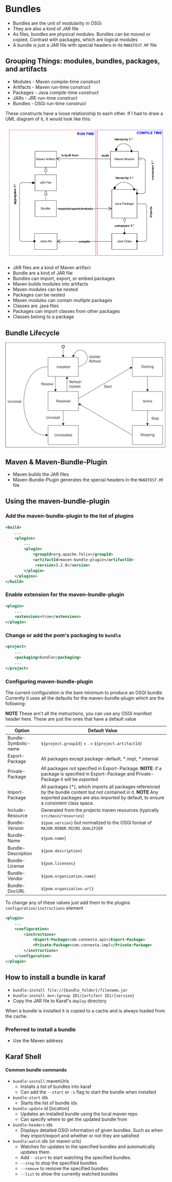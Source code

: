 # Bundles

* Bundles are the unit of modularity in OSGi
* They are also a kind of JAR file
* As files, bundles are physical modules. Bundles can be moved or copied. Contrast with packages, which are logical modules
* A bundle is just a JAR file with special headers in its `MANIFEST.MF` file

## Grouping Things: modules, bundles, packages, and artifacts
* Modules - Maven compile-time construct
* Artifacts - Maven run-time construct
* Packages - Java compile-time construct
* JARs - JRE run-time construct
* Bundles - OSGi run-time construct

These constructs have a loose relationship to each other. If I had to draw a UML diagram of it, it would look like this:

![UML diagram of maven and bundles](UML-diagram.png)

* JAR files are a kind of Maven artifact
* Bundle are a kind of JAR file
* Bundles can import, export, or embed packages
* Maven builds modules into artifacts
* Maven modules can be nested
* Packages can be nested
* Maven modules can contain multiple packages
* Classes are .java files
* Packages can import classes from other packages
* Classes belong to a package

## Bundle Lifecycle
![Flowchart of bundle lifecycle](bundle-lifecycle.png)

## Maven & Maven-Bundle-Plugin
* Maven builds the JAR files
* Maven-Bundle-Plugin generates the special headers in the `MANIFEST.MF` file

## Using the maven-bundle-plugin
### Add the maven-bundle-plugin to the list of plugins
```xml
<build>
    ...
    <plugins>
        ...
        <plugin>
            <groupId>org.apache.felix</groupId>
            <artifactId>maven-bundle-plugin</artifactId>
             <version>3.2.0</version>
        </plugin>
    </plugins>
</build>
```

### Enable extension for the maven-bundle-plugin
```xml
<plugin>
    ...
    <extensions>true</extensions>
</plugin>
```

### Change or add the pom's packaging to `bundle`
```xml
<project>
    ...
    <packaging>bundle</packaging>
    ...
</project>
```

### Configuring maven-bundle-plugin
The current configuration is the bare minimum to produce an OSGI bundle. Currently it uses all the 
defaults for the maven-bundle-plugin which are the following:

**NOTE** These arn't all the instructions, you can use any OSGI manifest header here. These are just the ones that have a default value

Option | Default Value
------ | -------------
Bundle-Symbolic-name | `${project.groupId}` + . + `${project.artifactId}`
Export-Package | All packages except package-default, *.impl, *.internal
Private-Package | All packages not specified in Export-Package. **NOTE**: if a package is specified in Export-Package and Private-Package it will be *exported*
Import-Package | All packages (*), which imports all packages referenced by the bundle content but not contained in it. **NOTE** Any exported packages are also imported by default, to ensure a consistent class space.
Include-Resource | Generated from the projects maven resources (typically `src/main/resources`)
Bundle-Version | `${pom.version}` but normalized to the OSGI format of `MAJOR.MINOR.MICRO.QUALIFIER`
Bundle-Name | `${pom.name}`
Bundle-Description | `${pom.description}`
Bundle-License | `${pom.licenses}`
Bundle-Vendor | `${pom.organization.name}`
Bundle-DocURL | `${pom.organization.url}`

To change any of these values just add them to the plugins `configuration/instructions` element
```xml
<plugin>
    ...
    <configuration>
        <instructions>
            <Export-Package>com.connexta.api</Export-Package>
            <Private-Package>com.connexta.impl</Private-Package>
        </instructions>
    </configuration>
</plugin>
```

## How to install a bundle in karaf
* `bundle:install file://{bundle_folder}/filename.jar`
* `bundle:install mvn:{group ID}/{artifact ID}/{version}`
* Copy the JAR file to Karaf's `deploy` directory

When a bundle is installed it is copied to a cache and is always loaded from the cache. 

### Preferred to install a bundle
* Use the Maven address

## Karaf Shell 

#### Common bundle commands
* `bundle:install` mavenUrls
    * Installs a list of bundles into karaf
    * Can add the `--start` or `-s` flag to start the bundle when installed
* `bundle:start` ids
    * Starts the list of bundle ids
* `bundle:update` id [location]
    * Updates an installed bundle using the local maven repo
    * Can specify where to get the updated bundle from
* `bundle:headers` ids
    * Displays detailed OSGI information of given bundles. Such as when they import/export and whether or not they are satisfied
* `bundle:watch` ids (or maven urls)
    * Watches for updates to the specified bundles and automatically updates them
    * Add `--start` to start watching the specified bundles.
    * `--stop` to stop the specified bundles
    * `--remove` to remove the specified bundles
    * `--list` to show the currently watched bundles
